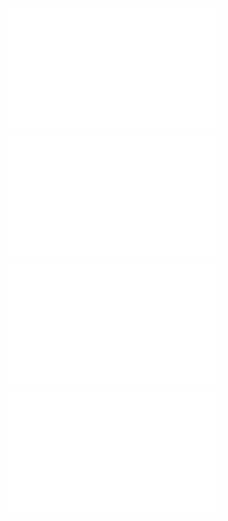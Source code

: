 
![](https://raw.githubusercontent.com/GabrielBermudezMiranda/github-stats/master/generated/overview.svg#gh-dark-mode-only)
![](https://raw.githubusercontent.com/GabrielBermudezMiranda/github-stats/master/generated/overview.svg#gh-light-mode-only)
![](https://raw.githubusercontent.com/GabrielBermudezMiranda/github-stats/master/generated/languages.svg#gh-dark-mode-only)
![](https://raw.githubusercontent.com/GabrielBermudezMiranda/github-stats/master/generated/languages.svg#gh-light-mode-only)
